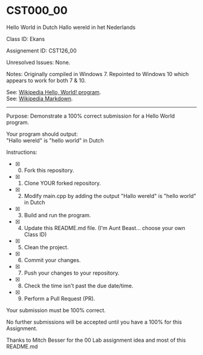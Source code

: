 # CST000_00
Hello World in Dutch
Hallo wereld in het Nederlands

Class ID: Ekans

Assignement ID: CST126_00

Unresolved Issues:  None. 

Notes: Originally compiled in Windows 7.  Repointed to Windows 10 which appears to work for both 7 & 10.

See: [Wikipedia Hello, World! program](https://en.wikipedia.org/wiki/%22Hello,_World!%22_program).  
See: [Wikipedia Markdown](https://en.wikipedia.org/wiki/Markdown).

---

Purpose: Demonstrate a 100% correct submission for a Hello World program. 

Your program should output:  
     "Hallo wereld" is "hello world" in Dutch

Instructions: 

- [x] 0. Fork this repository.  
- [x] 1. Clone YOUR forked repository.  
- [x] 2. Modify main.cpp by adding the output "Hallo wereld" is "hello world" in Dutch
- [x] 3. Build and run the program.  
- [x] 4. Update this README.md file.  (I'm Aunt Beast... choose your own Class ID)
- [x] 5. Clean the project.  
- [x] 6. Commit your changes.  
- [x] 7. Push your changes to your repository. 
- [x] 8. Check the time isn't past the due date/time. 
- [x] 9. Perform a Pull Request (PR). 

Your submission must be 100% correct. 

No further submissions will be accepted until you have a 100% for this Assignment. 

Thanks to Mitch Besser for the 00 Lab assignment idea and most of this README.md
